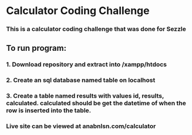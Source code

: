 # Calculator Coding Challenge

### This is a calculator coding challenge that was done for Sezzle

## To run program:
### 1. Download repository and extract into /xampp/htdocs


### 2. Create an sql database named table on localhost

### 3. Create a table named results with values id, results, calculated. calculated should be get the datetime of when the row is inserted into the table.

### Live site can be viewed at anabnlsn.com/calculator

